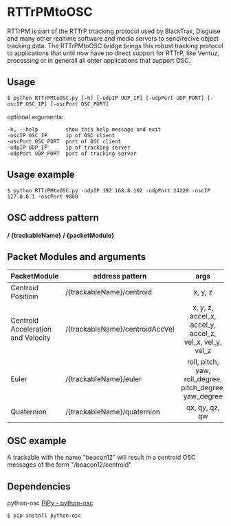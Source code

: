 # RTTrPMtoOSC
RTTrPM is part of the RTTrP trtacking protocol used by BlackTrax, Disguise and many other realtime software and media servers to send/recive object tracking data. The RTTrPMtoOSC bridge brings this robust tracking protocol to applications that until now have no direct support for RTTrP, like Ventuz, processing or in generall all ohter applications that support OSC.

## Usage 
```
$ python RTTrPMtoOSC.py [-h] [-udpIP UDP_IP] [-udpPort UDP_PORT] [-oscIP OSC_IP] [-oscPort OSC_PORT] 
```

optional arguments:

    -h, --help         show this help message and exit
    -oscIP OSC_IP      ip of OSC client
    -oscPort OSC_PORT  port of OSC client
    -udpIP UDP_IP      ip of tracking server
    -udpPort UDP_PORT  port of tracking server

## Usage example
```
$ python RTTrPMtoOSC.py -udpIP 192.168.8.102 -udpPort 24220 -oscIP 127.0.0.1 -oscPort 9000
```


## OSC address pattern

#### / {trackableName} / {packetModule}

## Packet Modules and arguments

|PacketModule| address pattern               | args           |
|------| -------------------- |:-------------:| 
|Centroid Positioin|/{trackableName}/centroid       | x, y, z     | 
|Centroid Acceleration and Velocity|/{trackableName}/centroidAccVel | x, y, z, accel_x, accel_y, accel_z, vel_x, vel_y, vel_z     |
|Euler|/{trackableName}/euler | roll, pitch, yaw, roll_degree, pitch_degree, yaw_degree    |
|Quaternion |/{trackableName}/quaternion     | qx, qy, qz, qw |

## OSC example
A trackable with the name "beacon12" will result in a centroid OSC messages of the form "/beacon12/centroid"

## Dependencies

python-osc [PiPy - python-osc](https://pypi.org/project/python-osc/)

```
$ pip install python-osc
```

